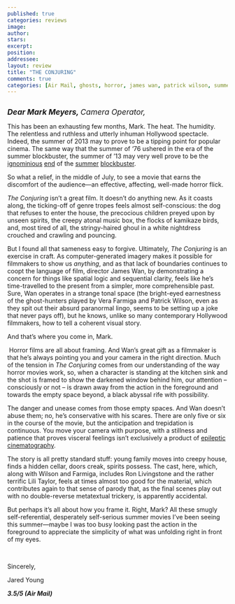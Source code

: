 ```yaml
---
published: true
categories: reviews
image:
author: 
stars: 
excerpt: 
position: 
addressee: 
layout: review
title: "THE CONJURING"
comments: true
categories: [Air Mail, ghosts, horror, james wan, patrick wilson, summer of 2013, suspense, the conjuring, Uncategorized, vera farmiga]
---
```

<div><p><span class="full-image-block ssNonEditable"><span><a href="/letters/2013/7/23/the-conjuring.html"><img src="http://static.squarespace.com/static/5005f6bcc4aa41161b33e89e/5329cf1fe4b07c068ebf74de/5329cf1fe4b07c068ebf787d/1374603775587/image_template_conjuring.jpg" alt="" /></a></span></span></p>
<p><span style="font-size:130%;"><em style="font-size:120%;"><span style="font-size:80%;"><strong>Dear Mark Meyers, </strong>Camera Operator,</span></em></span></p>
<p>This has been an exhausting few months, Mark. The heat. The humidity. The relentless and ruthless and utterly inhuman Hollywood spectacle. Indeed, the summer of 2013 may to prove to be a tipping point for popular cinema. The same way that the summer of &lsquo;76 ushered in the era of the summer blockbuster, the summer of &rsquo;13 may very well prove to be the <a href="/letters/2013/6/14/man-of-steel.html">ignominious</a> <a href="/letters/2013/6/28/white-house-down.html">end</a> of the <a href="/letters/2013/6/19/world-war-z.html">summer</a> <a href="/letters/2013/6/5/out-of-darkness-revisiting-the-wrath-of-khan.html">blockbuster</a>. &nbsp;</p>
<p>So what a relief, in the middle of July, to see a movie that earns the discomfort of the audience&mdash;an effective, affecting, well-made horror flick.</p>
<p><em>The Conjuring</em> isn&rsquo;t a great film. It doesn&rsquo;t do anything new. As it coasts along, the ticking-off of genre tropes feels almost self-conscious: the dog that refuses to enter the house, the precocious children preyed upon by unseen spirits, the creepy atonal music box, the flocks of kamikaze birds, and, most tired of all, the stringy-haired ghoul in a white nightdress crouched and crawling and pouncing.</p>
<p>But I found all that sameness easy to forgive. Ultimately, <em>The Conjuring</em> is an exercise in craft. As computer-generated imagery makes it possible for filmmakers to show us <em>anything</em>, and as that lack of boundaries continues to coopt the language of film, director James Wan, by demonstrating a concern for things like spatial logic and sequential clarity, feels like he&rsquo;s time-travelled to the present from a simpler, more comprehensible past. Sure, Wan operates in a strange tonal space (the bright-eyed earnestness of the ghost-hunters played by Vera Farmiga and Patrick Wilson, even as they spit out their absurd paranormal lingo, seems to be setting up a joke that never pays off), but he knows, unlike so many contemporary Hollywood filmmakers, how to tell a coherent visual story.</p>
<p>And that&rsquo;s where you come in, Mark.</p>
<p>&nbsp;Horror films are all about framing. And Wan&rsquo;s great gift as a filmmaker is that he&rsquo;s always pointing you and your camera in the right direction. Much of the tension in <em>The Conjuring</em> comes from our understanding of the way horror movies work, so, when a character is standing at the kitchen sink and the shot is framed to show the darkened window behind him, our attention &ndash; consciously or not &ndash; is drawn away from the action in the foreground and towards the empty space beyond, a black abyssal rife with possibility.</p>
<p>The danger and unease comes from those empty spaces. And Wan doesn&rsquo;t abuse them; no, he&rsquo;s conservative with his scares. There are only five or six in the course of the movie, but the anticipation and trepidation is continuous. You move your camera with purpose, with a stillness and patience that proves visceral feelings isn&rsquo;t exclusively a product of <a href="/letters/2013/6/19/world-war-z.html">epileptic cinematography</a>.</p>
<p>The story is all pretty standard stuff: young family moves into creepy house, finds a hidden cellar, doors creak, spirits possess. The cast, here, which, along with Wilson and Farmiga, includes Ron Livingstone and the rather terrific Lili Taylor, feels at times almost too good for the material, which contributes again to that sense of parody that, as the final scenes play out with no double-reverse metatextual trickery, is apparently accidental.</p>
<p>But perhaps it&rsquo;s all about how you frame it. Right, Mark? All these smugly self-referential, desperately self-serious summer movies I&rsquo;ve been seeing this summer&mdash;maybe I was too busy looking past the action in the foreground to appreciate the simplicity of what was unfolding right in front of my eyes.</p>
<p>&nbsp;</p>
<p>Sincerely,</p>
<p>Jared Young</p>
<p><strong><em>3.5/5 (Air Mail)</em></strong></p>
<p>&nbsp;</p></div>
